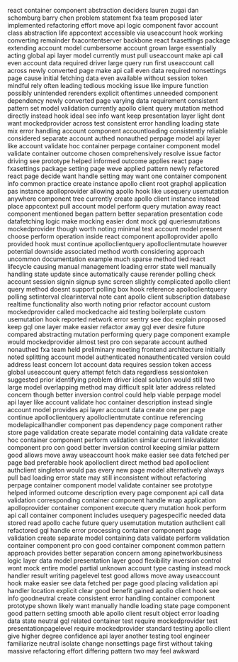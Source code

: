 react container component abstraction deciders lauren zugai dan schomburg barry chen problem statement fxa team proposed later implemented refactoring effort move api logic component favor account class abstraction life appcontext accessible via useaccount hook working converting remainder fxacontentserver backbone react fxasettings package extending account model cumbersome account grown large essentially acting global api layer model currently must pull useaccount make api call even account data required driver large query run first useaccount call across newly converted page make api call even data required nonsettings page cause initial fetching data even available without session token mindful rely often leading tedious mocking issue like impure function possibly unintended rerenders explicit oftentimes unneeded component dependency newly converted page varying data requirement consistent pattern set model validation currently apollo client query mutation method directly instead hook ideal see info want keep presentation layer light dont want mockedprovider across test consistent error handling loading state mix error handling account component accountloading consistently reliable considered separate account authed nonauthed perpage model api layer like account validate hoc container perpage container component model validate container outcome chosen comprehensively resolve issue factor driving see prototype helped informed outcome applies react page fxasettings package setting page weve applied pattern newly refactored react page decide want handle setting may want one container component info common practice create instance apollo client root graphql application pas instance apolloprovider allowing apollo hook like usequery usemutation anywhere component tree currently create apollo client instance instead place appcontext pull account model perform query mutation away react component mentioned began pattern better separation presentation code datafetching logic make mocking easier dont mock gql queriesmutations mockedprovider though worth noting minimal test account model present choose perform operation inside react component apolloprovider apollo provided hook must continue apolloclientquery apolloclientmutate however potential downside associated method worth considering approach uncommon documentation example much sparse method tied react lifecycle causing manual management loading error state well manually handling state update since automatically cause rerender polling check account session signin signup sync screen slightly complicated apollo client query method doesnt support polling box hook reference apolloclientquery polling setinterval clearinterval note cant apollo client subscription database realtime functionality also worth noting prior refactor account custom mockedprovider called mockedcache aid testing boilerplate custom usemutation hook reported network error sentry see doc explain proposed keep gql one layer make easier refactor away gql ever desire future compared abstracting mutation performing query page component example would mockedprovider almost test pro con separate account authed nonauthed fxa team held preliminary meeting frontend architecture initially noted splitting account model authenticated nonauthenticated version could address least concern lot account data requires session token access global useaccount query attempt fetch data regardless sessiontoken suggested prior identifying problem driver ideal solution would still two large model overlapping method may difficult split later address related concern though better inversion control could help viable perpage model api layer like account validate hoc container description instead single account model provides api layer account data create one per page continue apolloclientquery apolloclientmutate continue referencing modelapicallhandler component pas dependency page component rather store page validation create separate model containing data validate create hoc container component perform validation similar current linkvalidator component pro con good better inversion control keeping similar pattern good allows move away useaccount hook make easier see data fetched per page bad preferable hook apolloclient direct method bad apolloclient authclient singleton would pas every new page model alternatively always pull bad loading error state may still inconsistent without refactoring perpage container component model validate container see prototype helped informed outcome description every page component api call data validation corresponding container component handle wrap application apolloprovider container component execute query mutation hook perform api call container component includes usequery pagespecific needed data stored read apollo cache future query usemutation mutation authclient call refactored gql handle error processing container component page validation create separate model containing data validate perform validation container component pro con good container component common pattern approach provides better separation concern among apinetworkbusiness logic layer data model presentation layer good flexibility inversion control wont mock entire model partial unknown account type casting instead mock handler result writing pagelevel test good allows move away useaccount hook make easier see data fetched per page good placing validation api handler location explicit clear good benefit gained apollo client hook see info goodneutral create consistent error handling container component prototype shown likely want manually handle loading state page component good pattern setting smooth able apollo client result object error loading data state neutral gql related container test require mockedprovider test presentationpagelevel require mockedprovider standard testing apollo client give higher degree confidence api layer another testing tool engineer familiarize neutral isolate change nonsettings page first without taking massive refactoring effort differing pattern two may feel awkward